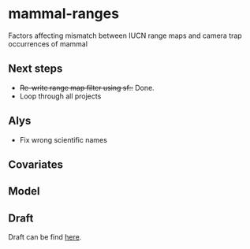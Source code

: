 # mammal-ranges
Factors affecting mismatch between IUCN range maps and camera trap occurrences of mammal

## Next steps

* ~~Re-write range map filter using sf::~~ Done.
* Loop through all projects

## Alys
* Fix wrong scientific names

## Covariates

## Model

## Draft
Draft can be find [here](https://docs.google.com/document/d/1ymCtQEDdfky1_stOOkrilwwzYEFVBWD2p578117_exs/edit).

